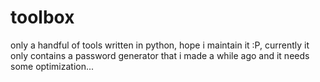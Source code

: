 # toolbox
only a handful of tools written in python, hope i maintain it :P, 
currently it only contains a password generator that i made a while ago and it needs some optimization...

